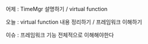 어제 : TimeMgr 설명하기 / virtual function

오늘 : virtual function 내용 정리하기 / 프레임워크 이해하기

이슈 : 프레임워크 기능 전체적으로 이해해야한다

